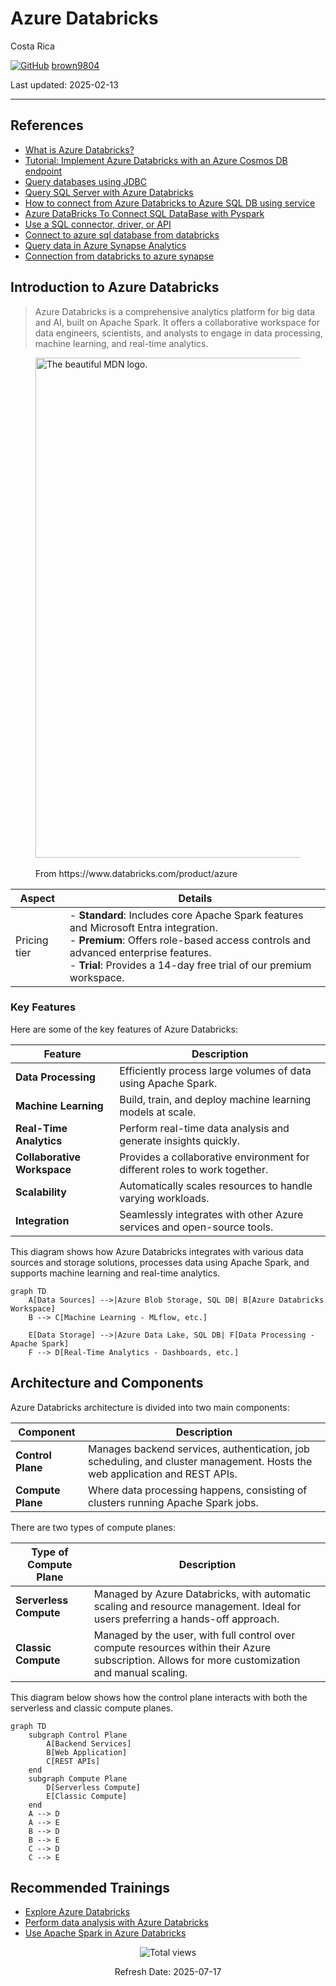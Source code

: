 # Azure Databricks

Costa Rica

[![GitHub](https://img.shields.io/badge/--181717?logo=github&logoColor=ffffff)](https://github.com/)
[brown9804](https://github.com/brown9804)

Last updated: 2025-02-13

----------

## References 

- [What is Azure Databricks?](https://learn.microsoft.com/en-us/azure/databricks/introduction/)
- [Tutorial: Implement Azure Databricks with an Azure Cosmos DB endpoint](https://learn.microsoft.com/en-us/azure/databricks/scenarios/service-endpoint-cosmosdb)
- [Query databases using JDBC](https://learn.microsoft.com/en-us/azure/databricks/connect/external-systems/jdbc)
- [Query SQL Server with Azure Databricks](https://learn.microsoft.com/en-us/azure/databricks/connect/external-systems/sql-server)
- [How to connect from Azure Databricks to Azure SQL DB using service](https://stackoverflow.com/collectives/azure/articles/75189853/how-to-connect-from-azure-databricks-to-azure-sql-db-using-service-principal)
- [Azure DataBricks To Connect SQL DataBase with Pyspark](https://stackoverflow.com/questions/76820391/azure-databricks-to-connect-sql-database-with-pyspark)
- [Use a SQL connector, driver, or API](https://learn.microsoft.com/en-us/azure/databricks/dev-tools/index-driver)
- [Connect to azure sql database from databricks](https://community.databricks.com/t5/data-engineering/connect-to-azure-sql-database-from-databricks-using-service/td-p/36174)
- [Query data in Azure Synapse Analytics](https://learn.microsoft.com/en-us/azure/databricks/connect/external-systems/synapse-analytics)
- [Connection from databricks to azure synapse](https://stackoverflow.com/questions/72873898/connection-from-databricks-to-azure-synapse)

## Introduction to Azure Databricks

> Azure Databricks is a comprehensive analytics platform for big data and AI, built on Apache Spark. It offers a collaborative workspace for data engineers, scientists, and analysts to engage in data processing, machine learning, and real-time analytics.

<figure>
<img
width="800"
src="https://github.com/user-attachments/assets/c6c298f2-aae2-4ae8-b6cc-0407a22a32a2"
alt="The beautiful MDN logo.">
<figcaption> <br/> From https://www.databricks.com/product/azure </figcaption>
</figure>

| Aspect | Details |
| ----- | ---- | 
| Pricing tier | - **Standard**: Includes core Apache Spark features and Microsoft Entra integration. <br/> - **Premium**: Offers role-based access controls and advanced enterprise features. <br/>  - **Trial**: Provides a 14-day free trial of our premium workspace. | 


### **Key Features**
Here are some of the key features of Azure Databricks:

| **Feature**            | **Description**                                                                 |
|------------------------|---------------------------------------------------------------------------------|
| **Data Processing**    | Efficiently process large volumes of data using Apache Spark.                   |
| **Machine Learning**   | Build, train, and deploy machine learning models at scale.                      |
| **Real-Time Analytics**| Perform real-time data analysis and generate insights quickly.                  |
| **Collaborative Workspace** | Provides a collaborative environment for different roles to work together. |
| **Scalability**        | Automatically scales resources to handle varying workloads.                     |
| **Integration**        | Seamlessly integrates with other Azure services and open-source tools.          |

This diagram shows how Azure Databricks integrates with various data sources and storage solutions, processes data using Apache Spark, and supports machine learning and real-time analytics.

```mermaid
graph TD
    A[Data Sources] -->|Azure Blob Storage, SQL DB| B[Azure Databricks Workspace]
    B --> C[Machine Learning - MLflow, etc.]

    E[Data Storage] -->|Azure Data Lake, SQL DB| F[Data Processing - Apache Spark]
    F --> D[Real-Time Analytics - Dashboards, etc.]

```

## Architecture and Components

Azure Databricks architecture is divided into two main components: 

| **Component**            | **Description**                                                                 |
|--------------------------|---------------------------------------------------------------------------------|
| **Control Plane**        | Manages backend services, authentication, job scheduling, and cluster management. Hosts the web application and REST APIs. |
| **Compute Plane**        | Where data processing happens, consisting of clusters running Apache Spark jobs. |

There are two types of compute planes:

| **Type of Compute Plane**            | **Description**                                                                 |
|--------------------------|---------------------------------------------------------------------------------|
| **Serverless Compute**   | Managed by Azure Databricks, with automatic scaling and resource management. Ideal for users preferring a hands-off approach. |
| **Classic Compute**      | Managed by the user, with full control over compute resources within their Azure subscription. Allows for more customization and manual scaling. |

This diagram below shows how the control plane interacts with both the serverless and classic compute planes.

```mermaid
graph TD
    subgraph Control Plane
        A[Backend Services]
        B[Web Application]
        C[REST APIs]
    end
    subgraph Compute Plane
        D[Serverless Compute]
        E[Classic Compute]
    end
    A --> D
    A --> E
    B --> D
    B --> E
    C --> D
    C --> E
```
  
## Recommended Trainings
- [Explore Azure Databricks](https://learn.microsoft.com/en-us/training/modules/explore-azure-databricks/)
- [Perform data analysis with Azure Databricks](https://learn.microsoft.com/en-us/training/modules/perform-data-analysis-azure-databricks/)
- [Use Apache Spark in Azure Databricks](https://learn.microsoft.com/en-us/training/modules/use-apache-spark-azure-databricks/)

<!-- START BADGE -->
<div align="center">
  <img src="https://img.shields.io/badge/Total%20views-9-limegreen" alt="Total views">
  <p>Refresh Date: 2025-07-17</p>
</div>
<!-- END BADGE -->
